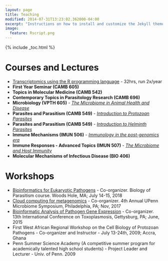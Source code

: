 ```yaml
---
layout: page
title: Teaching
modified: 2014-07-31T13:23:02.362000-04:00
excerpt: "Instructions on how to install and customize the Jekyll theme Minimal Mistakes."
image:
  feature: Rscript.png
---
```


{% include _toc.html %}

# Courses and Lectures

* [Transcriptomics using the R programming language](http://transcriptomicsworkshop.github.io/) - 32hrs, run 2x/year
* __First Year Seminar (CAMB 605)__
* __Topics in Molecular Medicine (CAMB 542)__
* __Contemporary Topics in Parasitology Research (CAMB 696)__
* __Microbiology (VPTH 605)__ - _[The Microbiome in Animal Health and Disease](https://www.icloud.com/keynote/000LcW9trusYWGwcZ1WFmcwHg#VPTH605%5FMicrobiome%5FFall2015)_
* __Parasites and Parasitism (CAMB 549)__ - _[Introduction to Protozoan Parasites](https://www.icloud.com/keynote/000dtZKiGVUpTSmV2HakqXX0g#CAMB549%5Fprotozoa%5FFall2015)_
* __Parasites and Parasitism (CAMB 549)__ - _[Introduction to Helminth Parasites](https://www.icloud.com/keynote/000V5YhNZHtjgXZT6lHfe0ovg#CAMB549%5Fhelminths%5FFall2015)_
* __Immune Mechanisms (IMUN 506)__ - _[Immunology in the post-genomics era](https://www.icloud.com/keynote/00095aRw99s4viXMbFZmVYc5Q#IMUN506%5FFall2015)_ 
* __Immune Responses - Advanced Topics (IMUN 507)__ - _[The Microbiome and Host Immunity](https://www.icloud.com/keynote/000-oTQQLj93HrlStXWDoZ80A#IMUN507%5FSpring2016)_
* __Molecular Mechanisms of Infectious Disease (BIO 406)__ 


# Workshops
* [Bioinformatics for Eukaryotic Pathogens](http://workshop.eupathdb.org/bop) - Co-organizer. Biology of Parasitism course. Woods Hole, MA; July 14-15, 2018
* [Cloud computing for metagenomics](http://hostmicrobe.org/microbiome/cloudComputing_workshop/) - Co-organizer. 4th Annual UPenn Microbiome Symposium, Philadelphia, PA; Nov, 2017
* [Bioinformatic Analysis of Pathogen Gene Expression](http://toxogenomicsworkshop.github.io/) - Co-organizer. 13th International Conference on Toxoplasmosis, Gettysburg, PA; June, 2015
* First West African Regional Workshop on the Cell Biology of Protozoan Pathogens  - Co-organizer and Instructor - July 13-24th, 2009; Accra, Ghana
* Penn Summer Science Academy (A competitive summer program for academically talented high school students) - Project Leader and Lecturer -  Univ. of Penn. 2009               
